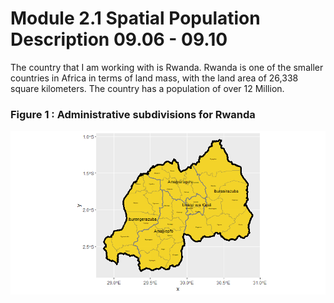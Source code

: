 # Module 2.1 Spatial Population Description 09.06 - 09.10

The country that I am working with is Rwanda. Rwanda is one of the smaller countries in Africa in terms of land mass, with the land area of 26,338 square kilometers. The country has a population of over 12 Million.  

### Figure 1 : Administrative subdivisions for Rwanda 

<img src="./rwanda.png" />

